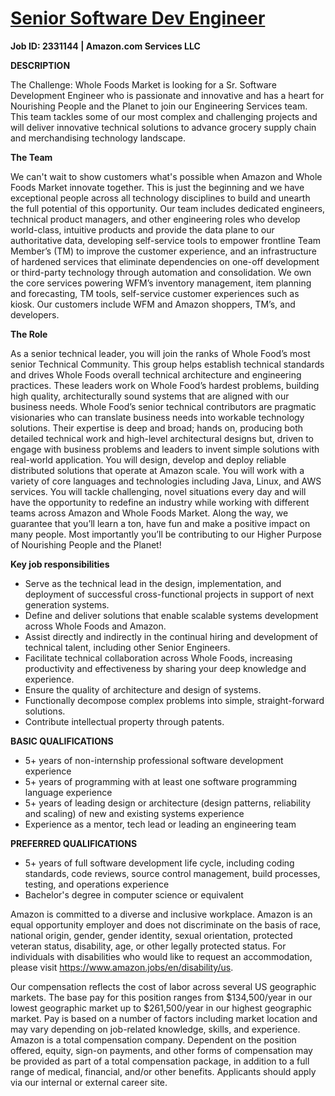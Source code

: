 # [Senior Software Dev Engineer](https://www.amazon.jobs/en/jobs/2331144/senior-software-dev-engineer)

**Job ID: 2331144 | Amazon.com Services LLC**

**DESCRIPTION**

The Challenge: Whole Foods Market is looking for a Sr. Software Development Engineer who is passionate and innovative and has a heart for Nourishing People and the Planet to join our Engineering Services team. This team tackles some of our most complex and challenging projects and will deliver innovative technical solutions to advance grocery supply chain and merchandising technology landscape.

**The Team**

We can't wait to show customers what's possible when Amazon and Whole Foods Market innovate together. This is just the beginning and we have exceptional people across all technology disciplines to build and unearth the full potential of this opportunity. Our team includes dedicated engineers, technical product managers, and other engineering roles who develop world-class, intuitive products and provide the data plane to our authoritative data, developing self-service tools to empower frontline Team Member’s (TM) to improve the customer experience, and an infrastructure of hardened services that eliminate dependencies on one-off development or third-party technology through automation and consolidation. We own the core services powering WFM’s inventory management, item planning and forecasting, TM tools, self-service customer experiences such as kiosk. Our customers include WFM and Amazon shoppers, TM’s, and developers.

**The Role**

As a senior technical leader, you will join the ranks of Whole Food’s most senior Technical Community. This group helps establish technical standards and drives Whole Foods overall technical architecture and engineering practices. These leaders work on Whole Food’s hardest problems, building high quality, architecturally sound systems that are aligned with our business needs. Whole Food’s senior technical contributors are pragmatic visionaries who can translate business needs into workable technology solutions. Their expertise is deep and broad; hands on, producing both detailed technical work and high-level architectural designs but, driven to engage with business problems and leaders to invent simple solutions with real-world application. You will design, develop and deploy reliable distributed solutions that operate at Amazon scale. You will work with a variety of core languages and technologies including Java, Linux, and AWS services. You will tackle challenging, novel situations every day and will have the opportunity to redefine an industry while working with different teams across Amazon and Whole Foods Market. Along the way, we guarantee that you’ll learn a ton, have fun and make a positive impact on many people. Most importantly you’ll be contributing to our Higher Purpose of Nourishing People and the Planet!

**Key job responsibilities**

- Serve as the technical lead in the design, implementation, and deployment of successful cross-functional projects in support of next generation systems.
- Define and deliver solutions that enable scalable systems development across Whole Foods and Amazon.
- Assist directly and indirectly in the continual hiring and development of technical talent, including other Senior Engineers.
- Facilitate technical collaboration across Whole Foods, increasing productivity and effectiveness by sharing your deep knowledge and experience.
- Ensure the quality of architecture and design of systems.
- Functionally decompose complex problems into simple, straight-forward solutions.
- Contribute intellectual property through patents.

**BASIC QUALIFICATIONS**

- 5+ years of non-internship professional software development experience
- 5+ years of programming with at least one software programming language experience
- 5+ years of leading design or architecture (design patterns, reliability and scaling) of new and existing systems experience
- Experience as a mentor, tech lead or leading an engineering team

**PREFERRED QUALIFICATIONS**

- 5+ years of full software development life cycle, including coding standards, code reviews, source control management, build processes, testing, and operations experience
- Bachelor's degree in computer science or equivalent

Amazon is committed to a diverse and inclusive workplace. Amazon is an equal opportunity employer and does not discriminate on the basis of race, national origin, gender, gender identity, sexual orientation, protected veteran status, disability, age, or other legally protected status. For individuals with disabilities who would like to request an accommodation, please visit https://www.amazon.jobs/en/disability/us.


Our compensation reflects the cost of labor across several US geographic markets. The base pay for this position ranges from $134,500/year in our lowest geographic market up to $261,500/year in our highest geographic market. Pay is based on a number of factors including market location and may vary depending on job-related knowledge, skills, and experience. Amazon is a total compensation company. Dependent on the position offered, equity, sign-on payments, and other forms of compensation may be provided as part of a total compensation package, in addition to a full range of medical, financial, and/or other benefits. Applicants should apply via our internal or external career site.